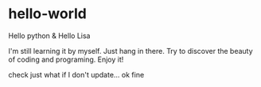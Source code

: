 # hello-world
Hello python & Hello Lisa

I'm still learning it by myself. Just hang in there. Try to discover the beauty of coding and programing. Enjoy it!

check just
what if I don't update...
ok fine